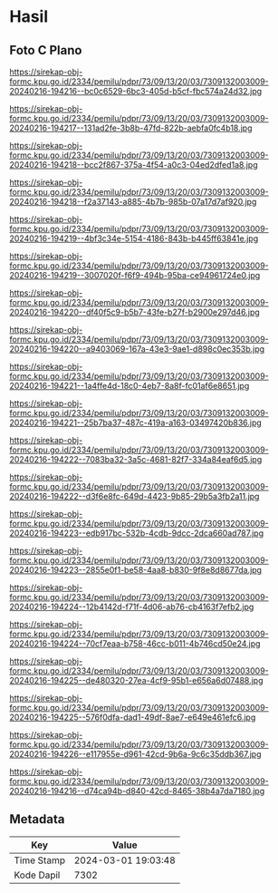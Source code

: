 # Hasil

## Foto C Plano

https://sirekap-obj-formc.kpu.go.id/2334/pemilu/pdpr/73/09/13/20/03/7309132003009-20240216-194216--bc0c6529-6bc3-405d-b5cf-fbc574a24d32.jpg

https://sirekap-obj-formc.kpu.go.id/2334/pemilu/pdpr/73/09/13/20/03/7309132003009-20240216-194217--131ad2fe-3b8b-47fd-822b-aebfa0fc4b18.jpg

https://sirekap-obj-formc.kpu.go.id/2334/pemilu/pdpr/73/09/13/20/03/7309132003009-20240216-194218--bcc2f867-375a-4f54-a0c3-04ed2dfed1a8.jpg

https://sirekap-obj-formc.kpu.go.id/2334/pemilu/pdpr/73/09/13/20/03/7309132003009-20240216-194218--f2a37143-a885-4b7b-985b-07a17d7af920.jpg

https://sirekap-obj-formc.kpu.go.id/2334/pemilu/pdpr/73/09/13/20/03/7309132003009-20240216-194219--4bf3c34e-5154-4186-843b-b445ff63841e.jpg

https://sirekap-obj-formc.kpu.go.id/2334/pemilu/pdpr/73/09/13/20/03/7309132003009-20240216-194219--3007020f-f6f9-494b-95ba-ce94961724e0.jpg

https://sirekap-obj-formc.kpu.go.id/2334/pemilu/pdpr/73/09/13/20/03/7309132003009-20240216-194220--df40f5c9-b5b7-43fe-b27f-b2900e297d46.jpg

https://sirekap-obj-formc.kpu.go.id/2334/pemilu/pdpr/73/09/13/20/03/7309132003009-20240216-194220--a9403069-167a-43e3-9ae1-d898c0ec353b.jpg

https://sirekap-obj-formc.kpu.go.id/2334/pemilu/pdpr/73/09/13/20/03/7309132003009-20240216-194221--1a4ffe4d-18c0-4eb7-8a8f-fc01af6e8651.jpg

https://sirekap-obj-formc.kpu.go.id/2334/pemilu/pdpr/73/09/13/20/03/7309132003009-20240216-194221--25b7ba37-487c-419a-a163-03497420b836.jpg

https://sirekap-obj-formc.kpu.go.id/2334/pemilu/pdpr/73/09/13/20/03/7309132003009-20240216-194222--7083ba32-3a5c-4681-82f7-334a84eaf6d5.jpg

https://sirekap-obj-formc.kpu.go.id/2334/pemilu/pdpr/73/09/13/20/03/7309132003009-20240216-194222--d3f6e8fc-649d-4423-9b85-29b5a3fb2a11.jpg

https://sirekap-obj-formc.kpu.go.id/2334/pemilu/pdpr/73/09/13/20/03/7309132003009-20240216-194223--edb917bc-532b-4cdb-9dcc-2dca660ad787.jpg

https://sirekap-obj-formc.kpu.go.id/2334/pemilu/pdpr/73/09/13/20/03/7309132003009-20240216-194223--2855e0f1-be58-4aa8-b830-9f8e8d8677da.jpg

https://sirekap-obj-formc.kpu.go.id/2334/pemilu/pdpr/73/09/13/20/03/7309132003009-20240216-194224--12b4142d-f71f-4d06-ab76-cb4163f7efb2.jpg

https://sirekap-obj-formc.kpu.go.id/2334/pemilu/pdpr/73/09/13/20/03/7309132003009-20240216-194224--70cf7eaa-b758-46cc-b011-4b746cd50e24.jpg

https://sirekap-obj-formc.kpu.go.id/2334/pemilu/pdpr/73/09/13/20/03/7309132003009-20240216-194225--de480320-27ea-4cf9-95b1-e656a6d07488.jpg

https://sirekap-obj-formc.kpu.go.id/2334/pemilu/pdpr/73/09/13/20/03/7309132003009-20240216-194225--576f0dfa-dad1-49df-8ae7-e649e461efc6.jpg

https://sirekap-obj-formc.kpu.go.id/2334/pemilu/pdpr/73/09/13/20/03/7309132003009-20240216-194226--e117955e-d961-42cd-9b6a-9c6c35ddb367.jpg

https://sirekap-obj-formc.kpu.go.id/2334/pemilu/pdpr/73/09/13/20/03/7309132003009-20240216-194216--d74ca94b-d840-42cd-8465-38b4a7da7180.jpg


## Metadata

| Key        | Value               |
| ---------- | ------------------- |
| Time Stamp | 2024-03-01 19:03:48 |
| Kode Dapil | 7302                |



